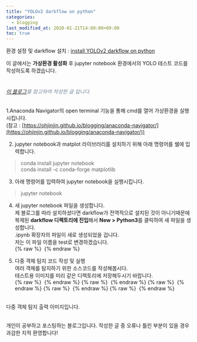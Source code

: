 ```yaml
---
title: "YOLOv2 darkflow on python"
categories: 
  - blogging
last_modified_at: 2020-01-21T14:00:00+09:00
toc: true
---
```


환경 설정 및 darkflow 설치 : [install YOLOv2 darkflow on python](https://ohjinjin.github.io/blogging/darkflow/)<br/>

이 글에서는 **가상환경 활성화** 후 jupyter notebook 환경에서의 YOLO 테스트 코드를 작성하도록 하겠습니다.<br/><br/>

###### <span style="color:lightslategray"> [이 블로그](https://reyrei.tistory.com/17)를 참고하여 작성한 글 입니다.</span>

1.Anaconda Navigator의 open terminal 기능을 통해 cmd를 열어 가상환경을 실행시킵니다.<br/>
(참고 : [https://ohjinjin.github.io/blogging/anaconda-navigator/](https://ohjinjin.github.io/blogging/anaconda-navigator/))<br/>

2. jupyter notebook과 matplot 라이브러리를 설치하기 위해 아래 명령어를 쉘에 입력합니다.<br/>
>conda install jupyter notebook<br/>
>conda install \-c conda\-forge matplotlib<br/>

3. 아래 명령어를 입력하여 jupyter notebook을 실행시킵니다.<br/>
>jupyter notebook<br/>

4. 새 jupyter notebook 파일을 생성합니다.<br/>
제 블로그를 따라 설치하셨다면 darkflow가 전역적으로 설치된 것이 아니기때문에 복제된 **darkflow 디렉토리에 진입**해서 **New \> Python3**를 클릭하여 새 파일을 생성합니다.<br/>
.ipynb 확장자의 파일이 새로 생성되었을 겁니다.<br/>
저는 이 파일 이름을 test로 변경하겠습니다.<br/>
{% raw %} <img src="https://ohjinjin.github.io/assets/images/20200121yolo/capture1.JPG" alt=""> {% endraw %}


5. 다중 객체 탐지 코드 작성 및 실행<br/>
여러 객체를 탐지하기 위한 소스코드를 작성해봅시다.<br/>
테스트용 이미지를 미리 같은 디렉토리에 저장해두시기 바랍니다.<br/>
{% raw %} <img src="https://ohjinjin.github.io/assets/images/20200121yolo/capture2.JPG" alt=""> {% endraw %}
{% raw %} <img src="https://ohjinjin.github.io/assets/images/20200121yolo/capture3.JPG" alt=""> {% endraw %}
{% raw %} <img src="https://ohjinjin.github.io/assets/images/20200121yolo/capture4.JPG" alt=""> {% endraw %}
{% raw %} <img src="https://ohjinjin.github.io/assets/images/20200121yolo/capture5.JPG" alt=""> {% endraw %}
{% raw %} <img src="https://ohjinjin.github.io/assets/images/20200121yolo/capture6.JPG" alt=""> {% endraw %}

<br/>다중 객체 탐지 출력 이미지입니다.<br/><br/>


개인이 공부하고 포스팅하는 블로그입니다. 작성한 글 중 오류나 틀린 부분이 있을 경우 과감한 지적 환영합니다!<br/><br/>